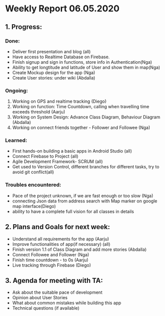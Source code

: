 # Weekly Report 06.05.2020


## 1. Progress:

### Done: 
* Deliver first presentation and blog (all)
* Have access to Realtime Database on Firebase. 
* Finish signup and sign in functions, store info in Authentication(Nga)
* Ability to get longtitude and latitude of User and show them in map(Nga)
* Create Mockup design for the app (Nga)
* Create User stories:  under wiki  (Abdalla)


### Ongoing:

1.   Working on GPS and realtime tracking (Diego)
2.   Working on function: Time Countdown, calling when travelling time exceeds threshold (Aarju)
3.   Working on System Design: Advance Class Diagram, Behaviour Diagram (Abdalla)
4.   Working on connect friends together - Follower and Followee (Nga)
 
### Learned:

* First hands-on building a basic apps in Android Studio (all)
* Connect Firebase to Project (all)
* Agile Development Framework- SCRUM (all)
* Get used to Version Control, different branches for different tasks, try to avoid git conflict(all)

### Troubles encountered:
 
* Pace of the project unknown, if we are fast enough or too slow (Nga)
* connecting Json data from address search with Map marker on google map interface(Diego)
* ability to have a complete full vision for all classes in details 

## 2. Plans and Goals for next week:
* Understand all requirements for the app (Aarju)
* Improve functionalities of app(if necessary) (all)
* Finish version 1.1 of Class Diagram and add more stories (Abdalla)
* Connect Followee and Follower (Nga)
* Finish time countdown - to 0s (Aarju) 
* Live tracking through Firebase (Diego)

## 3. Agenda for meeting with TA:
* Ask about the suitable pace of development
* Opinion about User Stories
* What about common mistakes while building this app
* Technical questions (if available)




